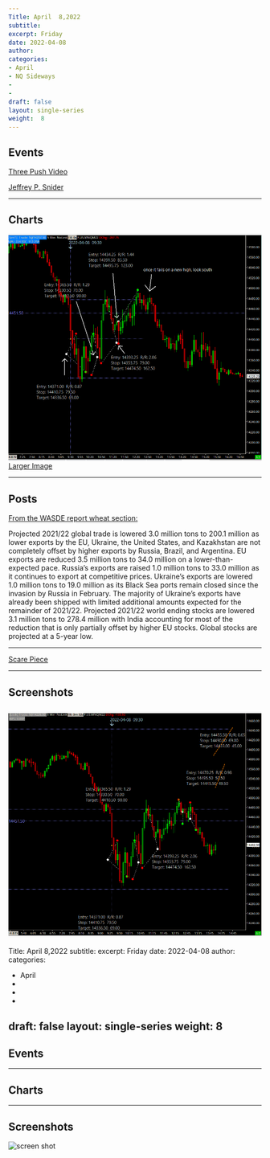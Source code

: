 ```yaml
---
Title: April  8,2022
subtitle: 
excerpt: Friday
date: 2022-04-08
author:
categories:
- April
- NQ Sideways
-
-
draft: false
layout: single-series
weight:  8
---
```



## Events

[Three Push Video](https://vimeo.com/604404237/78477ed969)

[Jeffrey P. Snider](https://alhambrapartners.com/2022/04/08/speaking-volumes-rather-than-fast-rate-hikes/)

---



## Charts



![screen shot](20220408_000255.png)
[Larger Image](20220408_000255.png)



---


## Posts

[From the WASDE report wheat section:](https://www.usda.gov/oce/commodity/wasde) 

Projected 2021/22 global trade is lowered 3.0 million tons to 200.1 million as lower exports by the EU, Ukraine, the United States, and Kazakhstan are not completely offset by higher exports by Russia, Brazil, and Argentina. EU exports are reduced 3.5 million tons to 34.0 million on a lower-than-expected pace. Russia’s exports are raised 1.0 million tons to 33.0 million as it continues to export at competitive prices. Ukraine’s exports are lowered 1.0 million tons to 19.0 million as its Black Sea ports remain closed since the invasion by Russia in February. The majority of Ukraine’s exports have already been shipped with limited additional amounts expected for the remainder of 2021/22. Projected 2021/22 world ending stocks are lowered 3.1 million tons to 278.4 million with India accounting for most of the reduction that is only partially offset by higher EU stocks. Global stocks are projected at a 5-year low.

 ---
 
 [Scare Piece](https://www.investing.com/news/economy/russia-hits-fleeing-civilians--le-pen-risk-food-prices--whats-moving-markets-2800536)
 
 ---
 
 


## Screenshots



![screen shot](20220408_000254.png)
---
Title: April  8,2022
subtitle: 
excerpt: Friday
date: 2022-04-08
author:
categories:
- April
-
-
-
draft: false
layout: single-series
weight:  8
---


## Events



---



## Charts
---



## Screenshots



![screen shot](20220408_000xxx.png)
